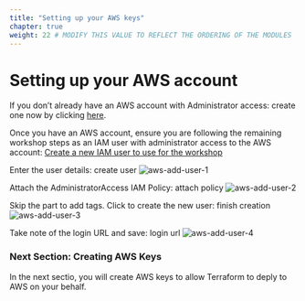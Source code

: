 ```yaml
---
title: "Setting up your AWS keys"
chapter: true
weight: 22 # MODIFY THIS VALUE TO REFLECT THE ORDERING OF THE MODULES
---
```


# Setting up your AWS account <!-- MODIFY THIS HEADING -->

If you don’t already have an AWS account with Administrator access: create one now by clicking <a href="https://aws.amazon.com/getting-started/">here</a>.

Once you have an AWS account, ensure you are following the remaining workshop steps as an IAM user with administrator access to the AWS account: <a href="https://console.aws.amazon.com/iam/home?#/users$new">Create a new IAM user to use for the workshop</a>

Enter the user details: create user
![aws-add-user-1](/images/aws-add-user-1.png)

Attach the AdministratorAccess IAM Policy: attach policy
![aws-add-user-2](/images/aws-add-user-2.png)

Skip the part to add tags.  Click to create the new user: finish creation
![aws-add-user-3](/images/aws-add-user-3.png)

Take note of the login URL and save: login url
![aws-add-user-4](/images/aws-add-user-4.png)

### Next Section: Creating AWS Keys
In the next sectio, you will create AWS keys to allow Terraform to deply to AWS on your behalf.


